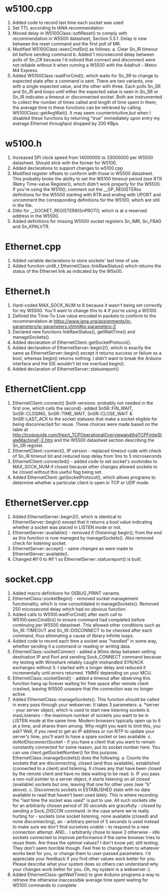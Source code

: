 # w5100.cpp 
1. Added code to record last time each socket was used
2. Set TTL according to IANA recommendation
3. Moved delay in W5100Class::softReset() to comply with recommendation in W5500 datasheet, Section 5.5.1. Delay is now between the reset command and the first poll of MR.
4. Modified W5100Class::execCmdSn() as follows:
	a. Clear Sn_IR timeout bit before sending command
	b. Added 1 microsecond delay between polls of Sn_CR because I'd noticed that connect and disconnect were not reliable without it when running a W5500 with the Adafruit - Metro M4 Express.
5. Added W5100Class::waitForCmd(), which waits for Sn_SR to change to expected state after a command is sent. There are two variants, one with a single expected value, and the other with three. Each polls Sn_SR and Sn_IR and loops until either the expected value is seen in Sn_SR or Sn_IR indicates a timeout or disconnected socket. Both are instrumented to collect the number of times called and length of time spent in them; the average time in these functions can be retrieved by calling W5100Class::getAvgWait(). It may seem counterintuitive,but when I disabled these functions by returning "true" immediately upon entry my average Ethernet throughput dropped by 200 KBps.
#  w5100.h
1. Increased SPI clock speed from 14000000 to 33000000 per W5500 datasheet. Should stick with the former for W5100.
2. Added declarations to support changes to w5100.cpp
3. Modified register offsets to conform with those in W5500 datasheet. This probably broke the ability to set the W5100 timeout period (see RTR (Retry Time-value Register)), which didn't work properly for the W5500. If you're using the W5100, comment out the __GP_REGISTERxx definitions for the W5500 starting with RTR and ending with UPORT and uncomment the corresponding definitions for the W5100, which are still in the file.
4. Ditto for __SOCKET_REGISTER8(SnPROTO, which is at a reserved address in the W5500.
5. Added definitions for missing W5500 socket registers Sn_IMR, Sn_FRAG and Sn_KPALVTR.
#  Ethernet.cpp
1. Added variable declarations to store sockets' last time of use.
2. Added function uint8_t EthernetClass::linkRawStatus() which returns the status of the Ethernet link as indicated by the W5x00.
#  Ethernet.h
1. Hard-coded MAX_SOCK_NUM to 8 because it wasn't being set correctly for my W5500. You'll want to change this to 4 if you're using a W5100.
2. Defined the Time-To-Live value encoded in packets to conform to the recommendation at https://www.iana.org/assignments/ip-parameters/ip-parameters.xhtml#ip-parameters-2
3. Declared new functions linkRawStatus(), getWaitTime() and manageSockets().
4. Added declaration of EthernetClient::getSocketProtocol().
5. Added declaration of EthernetServer::begin2(), which is exactly the same as EthernetServer::begin() except it returns success or failure as a bool, whereas begin() returns nothing. I didn't want to break the Arduino interface and the IDE wouldn't let me overload begin().
5. Added declaration of EthernetServer::statusreport()
#  EthernetClient.cpp
1. EthernetClient::connect() [both versions. probably not needed in the first one, which calls the second]- added SnSR::FIN_WAIT, SnSR::CLOSING, SnSR::TIME_WAIT, SnSR::CLOSE_WAIT & SnSR::LAST_ACK to the socket statuses that make a socket eligible for being disconnected for reuse. These choices were made based on the table at http://tcpipguide.com/free/t_TCPOperationalOverviewandtheTCPFiniteStateMachineF-2.htm and the W5500 datasheet section describing the Sn_SR register.
2. EthernetClient::connect(), IP version - replaced timeout code with check of Sn_IR timeout bit and reduced loop delay from 1ms to 5 microseconds
3. EthernetClient::connected() - added code to set socket's sockindex to MAX_SOCK_NUM if closed because other changes allowed sockets to be closed without this useful flag being set.
4. Added EthernetClient::getSocketProtocol(), which allows programs to determine whether a particular client is open in TCP or UDP mode.
#  EthernetServer.cpp
1. Added EthernetServer::begin2(), which is identical to EthernetServer::begin() except that it returns a bool value indicating whether a socket was placed in LISTEN mode or not.
2. EthernetServer::available() - removed if (!listening) begin(); from the end as this function is now managed by manageSockets(). Also removed check for listening socket.
3. EthernetServer::accept() - same changes as were made to EthernetServer::available().
4. Changed #if 0 to #if 1 so EthernetServer::statusreport() is built.
#  socket.cpp
1. Added macro definitions for DEBUG_PRINT variants.
2. EthernetClass::socketBegin() - removed socket management functionality, which is now consolidated in manageSockets(). Removed 250 microsecond delay which had no obvious function.
3. Added calls to W5100.waitForCmd() after each call to W5100.execCmdSn() to ensure command had completed before continuing per W5500 datasheet. This allowed other conditions such as Sn_IR::TIMEOUT and Sn_IR::DISCONNECT to be checked after each command, thus eliminating a cause of library infinite loops.
4. Added code to record each time a socket was "handled" in some way, whether sending it a command or reading or writing data.
5. EthernetClass::socketConnect - added a 90ms delay between setting destination IP and Port and sending Sock_CONNECT command because my testing with Wireshark reliably caught mishandled SYN/ACK exchanges without it. I started with a longer delay and reduced it incrementally until errors returned. YMMV depending on your MCU.
6. EthernetClass::socketSend() - added a timeout after observing this function hang up forever waiting for free space after remote client crashed, leaving W5500 unaware that the connection was no longer active.
7. Added EthernetClass::manageSockets(). This function should be called in every pass through your webserver. It takes 3 parameters:
   a. *server - your server object, which is used to start new listening sockets
   b. maxListeners - the maximum number of sockets you want to be in LISTEN mode at the same time. Modern browsers typically open up to 6 at a time, and shares them among. Why might you want to limit this, you ask? Well, if you need to get an IP address or run NTP to update your server's time, you'll want to have a spare socket or two available.
   c. doNotDisconnectSocket  - if you have a client that you want to remain constantly connected for some reason, put its socket number here. You can use client.getSocketNumber() for this purpose.
   EthernetClass::manageSockets() does the following:
   a. Counts the sockets that are disconnecting, closed (and thus available), established (connected to a client) and listening. It closes any that have been closed by the remote client and have no data waiting to be read.
   b. IF you pass a non-null pointer to a server object, it starts listening on all closed (available) sockets but one, leaving that one for other uses (see "b" above).
   c. Disconnects sockets in ESTABLISHED state with no data available to read that haven't been used lately. This is where recording the "last time the socket was used" is put to use. All such sockets idle for an arbitrarily chosen period of 30 seconds are gracefully -  closed by sending a Sock_DISCON command. In the case where we're really hurting for -  sockets (one socket listening, none available (closed) and none disconnecting), an -  arbitrary period of 5 seconds is used instead to make sure we don't find ourselves unable -  to respond to a new connection attempt. AND... I arbitrarily chose to leave 2 otherwise -  idle sockets connected to improve performance if the same browser tries to reuse them.
	  Are these the optimal values? I don't know yet; still testing. They don't seem horrible though. Feel free to change them to whatever works best for you, or change them to user-passed parameters.
      I'd appreciate your feedback if you find other values work better for you. Please describe what your system does so others can understand why your changes work better for you. Oh, my system is a webserver :).
8. Added EthernetClass::getWaitTime() to give Arduino programs a way to retrieve the otherwise inaccessible average time spent waiting for W5100 commands to complete
